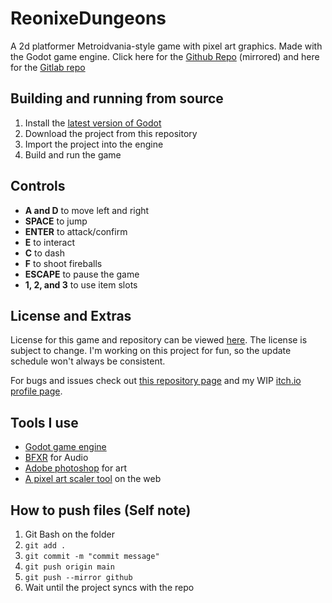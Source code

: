 # ReonixeDungeons
A 2d platformer Metroidvania-style game with pixel art graphics. Made with the Godot game engine.
Click here for the [Github Repo](https://github.com/AshVXmc/ReonixeDungeons) (mirrored) and here for the [Gitlab repo](https://gitlab.com/AshVXmc/ReonixeDungeons)

## Building and running from source
1. Install the [latest version of Godot](https://godotengine.org/download)
2. Download the project from this repository
3. Import the project into the engine
4. Build and run the game

## Controls
- **A and D** to move left and right
- **SPACE** to jump
- **ENTER** to attack/confirm
- **E** to interact
- **C** to dash
- **F** to shoot fireballs
- **ESCAPE** to pause the game
- **1, 2, and 3** to use item slots

## License and Extras
License for this game and repository can be viewed [here](https://github.com/AshVXmc/ReonixeDungeons/blob/main/LICENSE). The license is subject to change.
I'm working on this project for fun, so the update schedule won't always be consistent.

For bugs and issues check out [this repository page](https://gitlab.com/AshVXmc/reonixedungeons/-/issues) and my WIP [itch.io profile page](https://ashvxmc.itch.io/).

## Tools I use
- [Godot game engine](https://godotengine.org/)
- [BFXR](https://www.bfxr.net/) for Audio
- [Adobe photoshop](https://www.photoshop.com/en) for art
- [A pixel art scaler tool](https://lospec.com/pixel-art-scaler/) on the web

## How to push files (Self note)
1. Git Bash on the folder
2. `git add .`
3. `git commit -m "commit message"`
4. `git push origin main` 
5. `git push --mirror github`
6. Wait until the project syncs with the repo